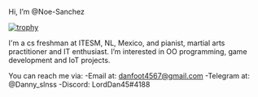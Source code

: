 Hi, I’m @Noe-Sanchez


[![trophy](https://github-profile-trophy.vercel.app/?username=ryo-ma&theme=monokai)](https://github.com/ryo-ma/github-profile-trophy)


I'm a cs freshman at ITESM, NL, Mexico, and pianist, martial arts practitioner and IT enthusiast.
I’m interested in OO programming, game development and IoT projects.   

You can reach me via:
 -Email at: danfoot4567@gmail.com
 -Telegram at: @Danny_slnss
 -Discord: LordDan45#4188
